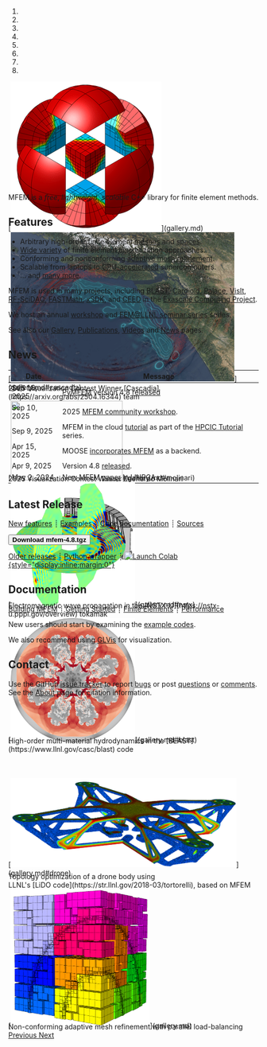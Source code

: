 <div class="col-md-6" markdown="1">

<div id="myCarousel" class="carousel slide" data-ride="carousel" markdown="1" style="margin-top:-10px;margin-bottom:0px;height:360px;">
  <!-- Indicators -->
  <ol class="carousel-indicators">
    <li data-target="#myCarousel" data-slide-to="0" class="active"></li>
    <li data-target="#myCarousel" data-slide-to="1"></li>
    <li data-target="#myCarousel" data-slide-to="2"></li>
    <li data-target="#myCarousel" data-slide-to="3"></li>
    <li data-target="#myCarousel" data-slide-to="4"></li>
    <li data-target="#myCarousel" data-slide-to="5"></li>
    <li data-target="#myCarousel" data-slide-to="6"></li>
    <li data-target="#myCarousel" data-slide-to="7"></li>
  </ol>

  <!-- Wrapper for slides -->
  <div class="carousel-inner">
    <div class="item active">
      [<img class="d-block w-100" src="img/logo-300.png" >](gallery.md)
    </div>
    <div class="item">
      [<img class="d-block w-100" width="450" height="300" src="img/gallery/workshop25/cascadia.png">](gallery.md#cascadia)
      <div class="carousel-caption d-none" style="margin-top:-15px;">
        2025 Visualization Contest Winner [Cascadia](https://arxiv.org/abs/2504.16344) team
      </div>
    </div>
    <div class="item">
      [<img class="d-block w-100" width="225" height="160" src="img/gallery/workshop25/RFA-ElectricField.png">](gallery.md#molinari)
      <div class="carousel-caption d-none" style="margin-top:-15px;">
        2025 Visualization Contest Winner Leonardo Molinari
      </div>
    </div>
    <div class="item">
      [<img class="d-block w-100" width="250" height="250" src="img/carousel/tokamak.png">](gallery.md#nstx)
      <div class="carousel-caption d-none" style="margin-top:-15px;">
        Electromagnetic wave propagation in the [NSTX-U](https://nstx-u.pppl.gov/overview) tokamak
      </div>
    </div>
    <div class="item">
      [<img class="d-block w-100" width="250" height="250" src="img/carousel/icf.jpg">](gallery.md#blast)
      <div class="carousel-caption d-none" style="margin-top:-15px;">
        High-order multi-material hydrodynamics in the [BLAST](https://www.llnl.gov/casc/blast) code
      </div>
    </div>
    <div class="item">
      [<img class="d-block w-100" style="width:90%; margin-top:50px;" src="img/carousel/drone.png">](gallery.md#drone)
      <div class="carousel-caption d-none" style="margin-top:-10px;">
        Topology optimization of a drone body using <br> LLNL's [LiDO code](https://str.llnl.gov/2018-03/tortorelli), based on MFEM
      </div>
    </div>
    <div class="item">
      [<img class="d-block w-100" width="280" height="280" src="img/carousel/amr.png">](gallery.md)
      <div class="carousel-caption d-none" style="margin-top:-15px;">
        Non-conforming adaptive mesh refinement with parallel load-balancing
      </div>
    </div>
  </div>

  <!-- Left and right controls -->
  <a class="left carousel-control" href="#myCarousel" data-slide="prev">
    <span class="glyphicon glyphicon-chevron-left"></span>
    <span class="sr-only">Previous</span>
  </a>
  <a class="right carousel-control" href="#myCarousel" data-slide="next">
    <span class="glyphicon glyphicon-chevron-right"></span>
    <span class="sr-only">Next</span>
  </a>
</div>

MFEM is a _free_, _lightweight_, _scalable_ C++ library for finite element methods.


## Features

* Arbitrary high-order finite element [meshes](features.md#wide-range-of-mesh-types)
and [spaces](features.md#higher-order-finite-element-spaces).
* [Wide variety](features.md#flexible-discretization) of finite element discretization approaches.
* Conforming and nonconforming [adaptive mesh refinement](examples.md?amr).
* Scalable from laptops to [GPU-accelerated](features.md#parallel-scalable-and-gpu-ready) supercomputers.
* ... and [many more](features.md).

MFEM is used in many projects, including [BLAST](https://www.llnl.gov/casc/blast), [Cardioid](https://github.com/llnl/cardioid), [Palace](https://github.com/awslabs/palace), [VisIt](https://visit.llnl.gov), [RF-SciDAC](https://www.rfscidac4.org/), [FASTMath](https://scidac5-fastmath.lbl.gov/), [xSDK](https://xsdk.info/), and [CEED](https://ceed.exascaleproject.org) in the [Exascale Computing Project](https://exascaleproject.org).

We host an annual [workshop](workshop.md) and [FEM@LLNL seminar series](seminar.md) series.

See also our [Gallery](gallery.md), [Publications](publications.md), [Videos](videos.md) and [News](news.md) pages.


</div><div class="col-md-6 news-table" markdown="1">

## News

Date         | Message
------------ | -----------------------------------------------------------------
Sep 18, 2025 | [PyMFEM](https://github.com/mfem/PyMFEM) version 4.8 [released](https://github.com/mfem/PyMFEM/releases/tag/v_4.8.0)
Sep 10, 2025 | 2025 [MFEM community workshop](workshop.md).
Sep 9, 2025  | MFEM in the cloud [tutorial](tutorial/index.md) as part of the [HPCIC Tutorial](https://hpcic.llnl.gov/tutorials/2025-hpc-tutorials) series.
Apr 15, 2025 | MOOSE [incorporates MFEM](https://github.com/idaholab/moose/pull/29633) as a backend.
Apr 9, 2025  | Version 4.8 [released](https://github.com/mfem/mfem/blob/v4.8/CHANGELOG).
May 2, 2024  | New MFEM [paper](https://journals.sagepub.com/doi/pdf/10.1177/10943420241261981) in IJHPCA.

## Latest Release

[New features](https://github.com/mfem/mfem/blob/v4.8/CHANGELOG)
┊ [Examples](examples.md)
┊ [Code documentation](dox.md)
┊ [Sources](https://github.com/mfem/mfem)

[<button type="button" class="btn btn-success">
**Download mfem-4.8.tgz**
</button>](https://bit.ly/mfem-4-8)

[Older releases](download.md) ┊ [Python wrapper](https://github.com/mfem/PyMFEM) ┊
[![Launch Colab](https://colab.research.google.com/assets/colab-badge.svg){style="display:inline;margin:0"}](https://colab.research.google.com/github/GLVis/pyglvis/blob/main/examples/ex1.ipynb "Python Jupyter notebook")

## Documentation


[Building MFEM](building.md)
┊ [Getting Started](getting-started.md)
┊ [Finite Elements](fem.md)
┊ [Performance](performance.md)

New users should start by examining the [example codes](examples.md).

We also recommend using [GLVis](https://glvis.org) for visualization.

## Contact

Use the GitHub [issue tracker](https://github.com/mfem/mfem/issues)
to report [bugs](https://github.com/mfem/mfem/issues/new?labels=bug)
or post [questions](https://github.com/mfem/mfem/issues/new?labels=question)
or [comments](https://github.com/mfem/mfem/issues/new?labels=comment).
See&nbsp;the [About](about.md) page for citation information.

</div><div class="col-md-12 bottom"></div>
